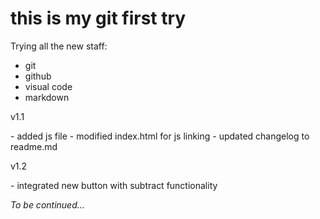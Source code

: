 # this is my git first try

Trying all the new staff: 
- git
- github
- visual code
- markdown

v1.1

\- added js file
\- modified index.html for js linking
\- updated changelog to readme.md

v1.2

\- integrated new button with subtract functionality

_To be continued..._